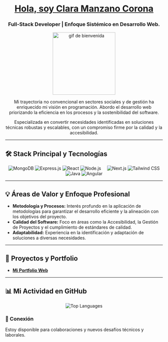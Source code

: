 <div align="center">
  <a href="https://portfolioclaramanzano.vercel.app/">
    <h1> Hola, soy Clara Manzano Corona</h1>
  </a>
  
  <h3>Full-Stack Developer | Enfoque Sistémico en Desarrollo Web.</h3>
  <img 
  src="https://i.giphy.com/media/v1.Y2lkPTc5MGI3NjExa3lzMmE3ajJyNXh0dTVqb2txa2RqdTRremlxaXhkNWZ6ZzByam5wZiZlcD12MV9pbnRlcm5hbF9naWZfYnlfaWQmY3Q9Zw/HzPtbOKyBoBFsK4hyc/giphy.gif" 
  alt="gif de bienvenida" 
  width="200" />
  
  <p>Mi trayectoria no convencional en sectores sociales y de gestión ha enriquecido mi visión en programación. Abordo el desarrollo web priorizando la eficiencia en los procesos y la sostenibilidad del software.</p>
  
  <p>Especializada en convertir necesidades identificadas en soluciones técnicas robustas y escalables, con un compromiso firme por la calidad y la accesibilidad.</p>
</div>


---

## 🛠 Stack Principal y Tecnologías

<div align="center">
  <img src="https://img.shields.io/badge/MongoDB-4EA44B?style=for-the-badge&logo=mongodb&logoColor=white" alt="MongoDB" />
  <img src="https://img.shields.io/badge/Express.js-000000?style=for-the-badge&logo=express&logoColor=white" alt="Express.js" />
  <img src="https://img.shields.io/badge/React-61DAFB?style=for-the-badge&logo=react&logoColor=black" alt="React" />
  <img src="https://img.shields.io/badge/Node.js-339933?style=for-the-badge&logo=node.js&logoColor=white" alt="Node.js" />
  &nbsp;&nbsp;&nbsp;
  <img src="https://img.shields.io/badge/Next.js-000000?style=for-the-badge&logo=next.js&logoColor=white" alt="Next.js" />
  <img src="https://img.shields.io/badge/Tailwind_CSS-06B6D4?style=for-the-badge&logo=tailwindcss&logoColor=white" alt="Tailwind CSS" />
  <br>
  <img src="https://img.shields.io/badge/Java-007396?style=for-the-badge&logo=java&logoColor=white" alt="Java" />
  <img src="https://img.shields.io/badge/Angular-DD0031?style=for-the-badge&logo=angular&logoColor=white" alt="Angular" />
</div>

---

## 💡 Áreas de Valor y Enfoque Profesional

* **Metodología y Procesos:** Interés profundo en la aplicación de metodologías para garantizar el desarrollo eficiente y la alineación con los objetivos del proyecto.
* **Calidad del Software:** Foco en áreas como la Accesibilidad, la Gestión de Proyectos y el cumplimiento de estándares de calidad.
* **Adaptabilidad:** Experiencia en la identificación y adaptación de soluciones a diversas necesidades.

---

## 🚀 Proyectos y Portfolio

* [**Mi Portfolio Web**](https://portfolioclaramanzano.vercel.app/)

---

## 📊 Mi Actividad en GitHub

<div align="center">
  <img src="https://github-readme-stats.vercel.app/api/top-langs/?username=ClaraDevelope&layout=compact&theme=radical" alt="Top Languages" />
</div>

### 🔗 Conexión

Estoy disponible para colaboraciones y nuevos desafíos técnicos y laborales.
